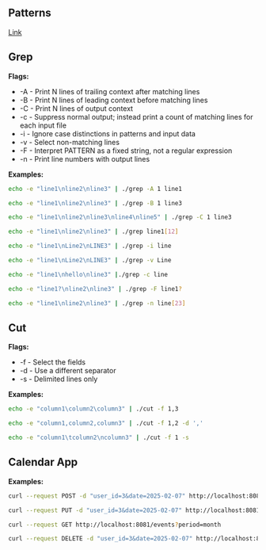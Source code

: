 ## Patterns

[Link](patterns.md)

## Grep

**Flags:**

- -A - Print N lines of trailing context after matching lines
- -B - Print N lines of leading context before matching lines
- -C - Print N lines of output context
- -c - Suppress normal output; instead print a count of matching lines for each input file
- -i - Ignore case distinctions in patterns and input data
- -v - Select non-matching lines
- -F - Interpret PATTERN as a fixed string, not a regular expression
- -n - Print line numbers with output lines

**Examples:**

```bash
echo -e "line1\nline2\nline3" | ./grep -A 1 line1
```

```bash
echo -e "line1\nline2\nline3" | ./grep -B 1 line3
```

```bash
echo -e "line1\nline2\nline3\nline4\nline5" | ./grep -C 1 line3
```

```bash
echo -e "line1\nline2\nline3" | ./grep line1[12]
```

```bash
echo -e "line1\nLine2\nLINE3" | ./grep -i line
```

```bash
echo -e "line1\nLine2\nLINE3" | ./grep -v Line
```

```bash
echo -e "line1\nhello\nline3" |./grep -c line
```

```bash
echo -e "line1?\nline2\nline3" | ./grep -F line1?
```

```bash
echo -e "line1\nline2\nline3" | ./grep -n line[23]
```

## Cut

**Flags:**
- -f - Select the fields
- -d - Use a different separator
- -s - Delimited lines only

**Examples:**

```bash
echo -e "column1\column2\column3" | ./cut -f 1,3
```

```bash
echo -e "column1,column2,column3" | ./cut -f 1,2 -d ','
```

```bash
echo -e "column1\tcolumn2\ncolumn3" | ./cut -f 1 -s
```

## Calendar App

**Examples:**

```bash
curl --request POST -d "user_id=3&date=2025-02-07" http://localhost:8081/event
```

```bash
curl --request PUT -d "user_id=3&date=2025-02-07" http://localhost:8081/event
```

```bash
curl --request GET http://localhost:8081/events?period=month
```

```bash
curl --request DELETE -d "user_id=3&date=2025-02-07" http://localhost:8081/event
```